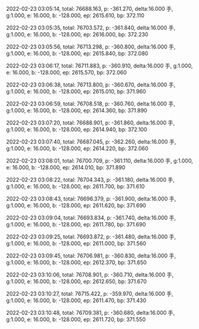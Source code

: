 2022-02-23 03:05:14, total: 76688.163, p: -361.270, delta:16.000 手, g:1.000, e: 16.000, b: -128.000, ep: 2615.610, bp: 372.110

2022-02-23 03:05:35, total: 76703.572, p: -361.840, delta:16.000 手, g:1.000, e: 16.000, b: -128.000, ep: 2616.000, bp: 372.230

2022-02-23 03:05:56, total: 76713.298, p: -360.800, delta:16.000 手, g:1.000, e: 16.000, b: -128.000, ep: 2615.840, bp: 372.080

2022-02-23 03:06:17, total: 76711.883, p: -360.910, delta:16.000 手, g:1.000, e: 16.000, b: -128.000, ep: 2615.570, bp: 372.060

2022-02-23 03:06:38, total: 76713.800, p: -360.670, delta:16.000 手, g:1.000, e: 16.000, b: -128.000, ep: 2615.010, bp: 371.960

2022-02-23 03:06:59, total: 76708.518, p: -360.760, delta:16.000 手, g:1.000, e: 16.000, b: -128.000, ep: 2614.360, bp: 371.890

2022-02-23 03:07:20, total: 76688.901, p: -361.860, delta:16.000 手, g:1.000, e: 16.000, b: -128.000, ep: 2614.940, bp: 372.100

2022-02-23 03:07:40, total: 76687.045, p: -362.260, delta:16.000 手, g:1.000, e: 16.000, b: -128.000, ep: 2614.220, bp: 372.060

2022-02-23 03:08:01, total: 76700.709, p: -361.110, delta:16.000 手, g:1.000, e: 16.000, b: -128.000, ep: 2614.010, bp: 371.890

2022-02-23 03:08:22, total: 76704.343, p: -361.180, delta:16.000 手, g:1.000, e: 16.000, b: -128.000, ep: 2611.700, bp: 371.610

2022-02-23 03:08:43, total: 76696.379, p: -361.900, delta:16.000 手, g:1.000, e: 16.000, b: -128.000, ep: 2611.620, bp: 371.690

2022-02-23 03:09:04, total: 76693.834, p: -361.740, delta:16.000 手, g:1.000, e: 16.000, b: -128.000, ep: 2611.780, bp: 371.690

2022-02-23 03:09:25, total: 76693.872, p: -361.480, delta:16.000 手, g:1.000, e: 16.000, b: -128.000, ep: 2611.000, bp: 371.560

2022-02-23 03:09:45, total: 76706.981, p: -360.830, delta:16.000 手, g:1.000, e: 16.000, b: -128.000, ep: 2612.370, bp: 371.650

2022-02-23 03:10:06, total: 76708.901, p: -360.710, delta:16.000 手, g:1.000, e: 16.000, b: -128.000, ep: 2612.650, bp: 371.670

2022-02-23 03:10:27, total: 76715.422, p: -359.970, delta:16.000 手, g:1.000, e: 16.000, b: -128.000, ep: 2611.470, bp: 371.430

2022-02-23 03:10:48, total: 76709.381, p: -360.680, delta:16.000 手, g:1.000, e: 16.000, b: -128.000, ep: 2611.720, bp: 371.550